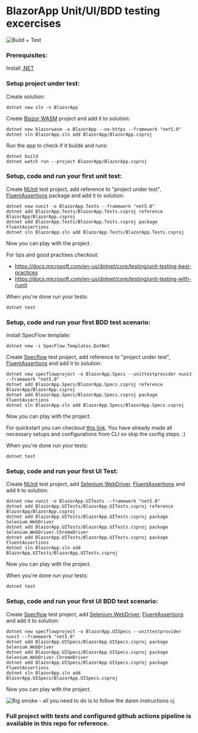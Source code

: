 # BlazorApp Unit/UI/BDD testing excercises

![Build + Test](https://github.com/Stadzior/BlazorApp/actions/workflows/dotnet.yml/badge.svg)

### Prerequisites:
Install [.NET](https://dotnet.microsoft.com/download)
### Setup project under test:
Create solution:
```
dotnet new sln -n BlazorApp
```
Create [Blazor WASM](https://dotnet.microsoft.com/apps/aspnet/web-apps/blazor) project and add it to solution:
```
dotnet new blazorwasm -o BlazorApp --no-https --framework "net5.0"
dotnet sln BlazorApp.sln add BlazorApp/BlazorApp.csproj
```
Run the app to check if it builds and runs:
```
dotnet build
dotnet watch run --project BlazorApp/BlazorApp.csproj
```
### Setup, code and run your first unit test:
Create [NUnit](https://nunit.org/) test project, add reference to "project under test", [FluentAssertions](https://fluentassertions.com/) package and add it to solution:
```
dotnet new nunit -o BlazorApp.Tests --framework "net5.0"
dotnet add BlazorApp.Tests/BlazorApp.Tests.csproj reference BlazorApp/BlazorApp.csproj
dotnet add BlazorApp.Tests/BlazorApp.Tests.csproj package FluentAssertions
dotnet sln BlazorApp.sln add BlazorApp.Tests/BlazorApp.Tests.csproj
```
Now you can play with the project. 

For tips and good practises checkout:
- https://docs.microsoft.com/en-us/dotnet/core/testing/unit-testing-best-practices
- https://docs.microsoft.com/en-us/dotnet/core/testing/unit-testing-with-nunit

When you're done run your tests:
```
dotnet test
```
### Setup, code and run your first BDD test scenario:
Install SpecFlow template:
```
dotnet new -i SpecFlow.Templates.DotNet
```
Create [Specflow](https://specflow.org/) test project, add reference to "project under test", [FluentAssertions](https://fluentassertions.com/) and add it to solution:
```
dotnet new specflowproject -o BlazorApp.Specs --unittestprovider nunit --framework "net5.0"
dotnet add BlazorApp.Specs/BlazorApp.Specs.csproj reference BlazorApp/BlazorApp.csproj
dotnet add BlazorApp.Specs/BlazorApp.Specs.csproj package FluentAssertions
dotnet sln BlazorApp.sln add BlazorApp.Specs/BlazorApp.Specs.csproj
```
Now you can play with the project. 

For quickstart you can checkout [this link](https://docs.specflow.org/projects/getting-started/en/latest/GettingStarted/Step1.html). You have already made all necessary setups and configurations from CLI so skip the config steps. :)

When you're done run your tests:
```
dotnet test
```
### Setup, code and run your first UI Test:

Create [NUnit](https://nunit.org/) test project, add [Selenium WebDriver](https://www.selenium.dev/), [FluentAssertions](https://fluentassertions.com/) and add it to solution:
```
dotnet new nunit -o BlazorApp.UITests --framework "net5.0"
dotnet add BlazorApp.UITests/BlazorApp.UITests.csproj reference BlazorApp/BlazorApp.csproj
dotnet add BlazorApp.UITests/BlazorApp.UITests.csproj package Selenium.WebDriver
dotnet add BlazorApp.UITests/BlazorApp.UITests.csproj package Selenium.WebDriver.ChromeDriver
dotnet add BlazorApp.UITests/BlazorApp.UITests.csproj package FluentAssertions
dotnet sln BlazorApp.sln add BlazorApp.UITests/BlazorApp.UITests.csproj
```
Now you can play with the project. 

When you're done run your tests:
```
dotnet test
```
### Setup, code and run your first UI BDD test scenario:
Create [Specflow](https://specflow.org/) test project, add [Selenium WebDriver](https://www.selenium.dev/), [FluentAssertions](https://fluentassertions.com/) and add it to solution:
```
dotnet new specflowproject -o BlazorApp.UISpecs --unittestprovider nunit --framework "net5.0"
dotnet add BlazorApp.UISpecs/BlazorApp.UISpecs.csproj package Selenium.WebDriver
dotnet add BlazorApp.UISpecs/BlazorApp.UISpecs.csproj package Selenium.WebDriver.ChromeDriver
dotnet add BlazorApp.UISpecs/BlazorApp.UISpecs.csproj package FluentAssertions
dotnet sln BlazorApp.sln add BlazorApp.UISpecs/BlazorApp.UISpecs.csproj
```
Now you can play with the project. 

![Big smoke - all you need to do is to follow the damn instructions cj](https://github.com/Stadzior/BlazorApp/blob/master/99f.jpg)

### Full project with tests and configured github actions pipeline is available in this repo for reference.
